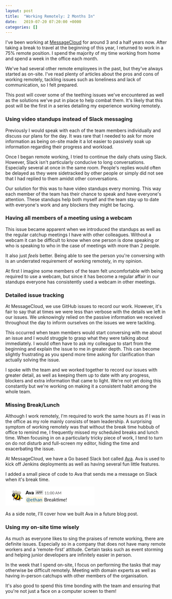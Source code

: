 ```yaml
---
layout: post
title:  "Working Remotely: 2 Months In"
date:   2019-07-20 07:20:00 +0000
categories: []
---
```


I've been working at [MessageCloud](https://www.messagecloud.com) for around 
3 and a half years now. After taking a break to travel at the beginning of this
year, I returned to work in a 75% remote position. I spend the majority of my 
time working from home and spend a week in the office each month.

We've had several other remote employees in the past, but they've always started
as on-site. I've read plenty of articles about the pros and cons of
working remotely, tackling issues such as loneliness and lack of communication,
so I felt prepared.

This post will cover some of the teething issues we've encountered as well as
the solutions we've put in place to help combat them. It's likely that this post
will be the first in a series detailing my experience working remotely.

### Using video standups instead of Slack messaging

Previously I would speak with each of the team members individually and discuss
our plans for the day. It was rare that I needed to ask for more information as 
being on-site made it a lot easier to passively soak up information regarding 
their progress and workload.
 
Once I began remote working, I tried to continue the daily chats using Slack. 
However, Slack isn't particularly conducive to long conversations. Especially 
several at once in the same room. People's replies would often be delayed as
they were sidetracked by other people or simply did not see that I had replied 
to them amidst other conversations.

Our solution for this was to have video standups every morning. This way each 
member of the team has their chance to speak and have everyone's attention. 
These standups help both myself and the team stay up to date with everyone's
work and any blockers they might be facing.

### Having all members of a meeting using a webcam

This issue became apparent when we introduced the standups as well as the regular 
catchup meetings I have with other colleagues. Without a webcam it can be difficult
to know when one person is done speaking or who is speaking to who in the case of
meetings with more than 2 people.

It also just _feels_ better. Being able to see the person you're conversing with
is an underrated requirement of working remotely, in my opinion.

At first I imagine some members of the team felt uncomfortable with being required
to use a webcam, but since it has become a regular affair in our standups everyone
has consistently used a webcam in other meetings.

### Detailed issue tracking

At MessageCloud, we use GitHub issues to record our work. However, it's fair to say
that at times we were less than verbose with the details we left in our issues. We
unknowingly relied on the passive information we received throughout the day to inform
ourselves on the issues we were tackling.

This occurred when team members would start conversing with me about an issue
and I would struggle to grasp what they were talking about immediately. I would often
have to ask my colleague to start from the beginning and explain the issue to me in
greater depth. This can become slightly frustrating as you spend more time asking for
clarification than actually solving the issue.

I spoke with the team and we worked together to record our issues with greater detail,
as well as keeping them up to date with any progress, blockers and extra information that
came to light. We're not yet doing this constantly but we're working on making it a 
consistent habit among the whole team.

### Missing Break/Lunch

Although I work remotely, I'm required to work the same hours as if I was in the 
office as my role mainly consists of team leadership. A surprising symptom of working 
remotely was that without the break time hubbub of office to remind me, I frequently 
missed my scheduled breaks and lunch time. When focusing in on a particularly tricky 
piece of work, I tend to turn on do not disturb and full-screen my editor, hiding the 
time and exacerbating the issue. 

At MessageCloud, we have a Go based Slack bot called [Ava](https://non-aliencreatures.fandom.com/wiki/Ava_(Ex_Machina)).
Ava is used to kick off Jenkins deployments as well as having several fun little
features. 

I added a small piece of code to Ava that sends me a message on Slack when it's break
time.

![An example of Ava reminding me it's breaktime](/../static/img/2019-07-20-ava-example.png)

As a side note, I'll cover how we built Ava in a future blog post.

### Using my on-site time wisely

As much as everyone likes to sing the praises of remote working, there are definite
issues. Especially so in a company that does not have many remote workers and a 
'remote-first' attitude. Certain tasks such as event storming and helping junior 
developers are infinitely easier in person.

In the week that I spend on-site, I focus on performing the tasks that may otherwise 
be difficult remotely. Meeting with domain experts as well as having in-person 
catchups with other members of the organisation.

It's also good to spend this time bonding with the team and ensuring that you're not 
just a face on a computer screen to them!
